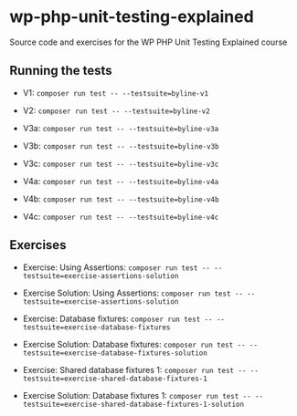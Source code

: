 # wp-php-unit-testing-explained
Source code and exercises for the WP PHP Unit Testing Explained course

## Running the tests
- V1: `composer run test -- --testsuite=byline-v1`

- V2: `composer run test -- --testsuite=byline-v2`

- V3a: `composer run test -- --testsuite=byline-v3a`
- V3b: `composer run test -- --testsuite=byline-v3b`
- V3c: `composer run test -- --testsuite=byline-v3c`

- V4a: `composer run test -- --testsuite=byline-v4a`
- V4b: `composer run test -- --testsuite=byline-v4b`
- V4c: `composer run test -- --testsuite=byline-v4c`

## Exercises

- Exercise: Using Assertions: `composer run test -- --testsuite=exercise-assertions-solution`
- Exercise Solution: Using Assertions: `composer run test -- --testsuite=exercise-assertions-solution`

- Exercise: Database fixtures: `composer run test -- --testsuite=exercise-database-fixtures`
- Exercise Solution: Database fixtures: `composer run test -- --testsuite=exercise-database-fixtures-solution`

- Exercise: Shared database fixtures 1: `composer run test -- --testsuite=exercise-shared-database-fixtures-1`
- Exercise Solution: Database fixtures 1: `composer run test -- --testsuite=exercise-shared-database-fixtures-1-solution`
